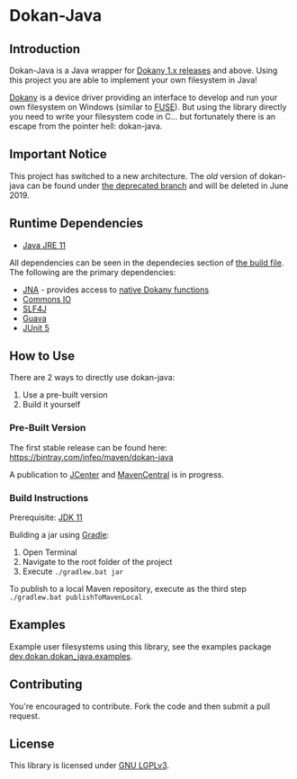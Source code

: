 Dokan-Java
======
## Introduction
Dokan-Java is a Java wrapper for [Dokany 1.x releases](https://github.com/dokan-dev/dokany/releases) and above. Using this project you are able to implement your own filesystem in Java!

[Dokany](https://github.com/dokan-dev/dokany) is a device driver providing an interface to develop and run your own filesystem on Windows (similar to [FUSE](https://github.com/libfuse/libfuse)). But using the library directly you need to write your filesystem code in C... but fortunately there is an escape from the pointer hell: dokan-java.

## Important Notice
This project has switched to a new architecture. The _old_ version of dokan-java can be found under [the deprecated branch](../../tree/deprecated) and will be deleted in June 2019.

## Runtime Dependencies
- [Java JRE 11](https://jdk.java.net/11/)

All dependencies can be seen in the dependecies section of [the build file](build.gradle). The following are the primary dependencies:

- [JNA](https://github.com/java-native-access/jna) - provides access to [native Dokany functions](https://dokan-dev.github.io/dokany-doc/html/struct_d_o_k_a_n___o_p_e_r_a_t_i_o_n_s.html)
- [Commons IO](https://commons.apache.org/proper/commons-io/)
- [SLF4J](https://www.slf4j.org/)
- [Guava](https://github.com/google/guava)
- [JUnit 5](https://junit.org/junit5/)

## How to Use
There are 2 ways to directly use dokan-java:
1. Use a pre-built version
2. Build it yourself

### Pre-Built Version
The first stable release can be found here: https://bintray.com/infeo/maven/dokan-java

A publication to [JCenter](https://bintray.com/bintray/jcenter) and [MavenCentral](https://repo.maven.apache.org/maven2/) is in progress.
	
### Build Instructions
Prerequisite: [JDK 11](https://jdk.java.net/11/)

Building a jar using [Gradle](https://gradle.org/):
 1. Open Terminal
 2. Navigate to the root folder of the project 
 3. Execute `./gradlew.bat jar`

To publish to a local Maven repository, execute as the third step `./gradlew.bat publishToMavenLocal`

## Examples
Example user filesystems using this library, see the examples package [dev.dokan.dokan_java.examples](https://github.com/dokan-dev/dokan-java/tree/develop/src/main/java/dev/dokan/dokan_java/examples).

## Contributing
You're encouraged to contribute. Fork the code and then submit a pull request.

## License
This library is licensed under [GNU LGPLv3](LICENSE).
